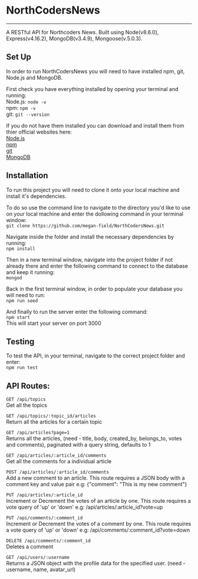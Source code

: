 # NorthCodersNews
***

A RESTful API for Northcoders News. Built using Node(v8.6.0), Express(v4.16.2), MongoDB(v3.4.9), Mongoose(v.5.0.3).

<!-- deployed here() ... -->

## Set Up

In order to run NorthCodersNews you will need to have installed npm, git, Node.js and MongoDB. 

First check you have everything installed by opening your terminal and running:  
Node.js:    `node -v`   
npm:        `npm -v`  
git:        `git --version`   

If you do not have them installed you can download and install them from thier official websites here:  
    [Node.js](https://nodejs.org/en/)  
    [npm](https://www.npmjs.com/get-npm)  
    [git](https://git-scm.com/)  
    [MongoDB](https://www.mongodb.com/download-center?jmp=nav#community)
    

## Installation 

To run this project you will need to clone it onto your local machine and install it's dependencies.

To do so use the command line to navigate to the directory you'd like to use on your local machine and enter the dollowing command in your terminal window:  
`git clone https://github.com/megan-field/NorthCodersNews.git`

Navigate inside the folder and install the necessary dependencies by running:  
`npm install`

Then in a new terminal window, navigate into the project folder if not already there and enter the following command to connect to the database and keep it running:  
`mongod`

Back in the first terminal window, in order to populate your database you will need to run:  
`npm run seed`

And finally to run the server enter the following command:  
`npm start`  
This will start your server on port 3000


## Testing

To test the API, in your terminal, navigate to the correct project folder and enter:  
`npm run test`


## API Routes:

```GET /api/topics```                             
Get all the topics  

```GET /api/topics/:topic_id/articles```        
Return all the articles for a certain topic  

```GET /api/articles?page=1```                         
Returns all the articles, (need - title, body, created_by, belongs_to, votes and comments), paginated with a query string, defaults to 1  

```GET /api/articles/:article_id/comments```        
Get all the comments for a individual article  

```POST /api/articles/:article_id/comments ```      
Add a new comment to an article. This route requires a JSON body with a comment key and value pair e.g: {"comment": "This is my new comment"}  

 ```PUT /api/articles/:article_id```                
Increment or Decrement the votes of an article by one. This route requires a vote query of 'up' or 'down'  e.g: /api/articles/:article_id?vote=up  
 
```PUT /api/comments/:comment_id```                 
Increment or Decrement the votes of a comment by one. This route requires a vote query of 'up' or 'down'   e.g: /api/comments/:comment_id?vote=down  

```DELETE /api/comments/:comment_id```              
Deletes a comment  

```GET /api/users/:username```                      
Returns a JSON object with the profile data for the specified user. (need - username, name, avatar_url)  